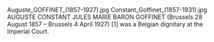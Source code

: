 Auguste_GOFFINET_(1857-1927).jpg Constant_Goffinet_(1857-1931).jpg AUGUSTE CONSTANT JULES MARIE BARON GOFFINET (Brussels 28 August 1857 – Brussels 4 April 1927) [1] was a Belgian dignitary at the Imperial Court.
